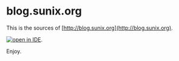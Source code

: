 blog.sunix.org
==========


This is the sources of [http://blog.sunix.org](http://blog.sunix.org).

 [![open in IDE](http://blog.sunix.org/images/contribute.svg)](https://codenvy.com/f?id=k307cp4ad7ib5gex).

Enjoy.


